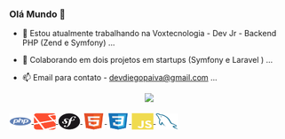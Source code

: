 ### Olá Mundo 👋

- 🔭 Estou atualmente trabalhando na Voxtecnologia - Dev Jr - Backend PHP (Zend e Symfony) ...

- 👯 Colaborando em dois projetos em startups (Symfony e Laravel ) ...

- 📫 Email para contato - devdiegopaiva@gmail.com ...

<div align="center">
  <a href="https://github.com/dPaiva7">
  <img height="180em" src="https://github-readme-stats.vercel.app/api?username=dPaiva7&show_icons=true&theme=dark&include_all_commits=true&count_private=true"/>
 
</div>
<div style="display: inline_block"><br>
  <img align="center" alt="Diego-PHP" height="30" width="40" src="https://raw.githubusercontent.com/devicons/devicon/master/icons/php/php-plain.svg">
  <img align="center" alt="Diego-Laravel" height="30" width="40" src="https://raw.githubusercontent.com/devicons/devicon/master/icons/laravel/laravel-plain.svg">
  <img align="center" alt="Diego-Symfony" height="30" width="40" src="https://raw.githubusercontent.com/devicons/devicon/master/icons/symfony/symfony-original.svg">
  <img align="center" alt="Diego-HTML" height="30" width="40" src="https://raw.githubusercontent.com/devicons/devicon/master/icons/html5/html5-original.svg">
  <img align="center" alt="Diego-CSS" height="30" width="40" src="https://raw.githubusercontent.com/devicons/devicon/master/icons/css3/css3-original.svg">
  <img align="center" alt="Diego-Js" height="30" width="40" src="https://raw.githubusercontent.com/devicons/devicon/master/icons/javascript/javascript-plain.svg">
  <img align="center" alt="Diego-Mysql" height="30" width="40" src="https://raw.githubusercontent.com/devicons/devicon/master/icons/mysql/mysql-plain.svg">
 
</div>

